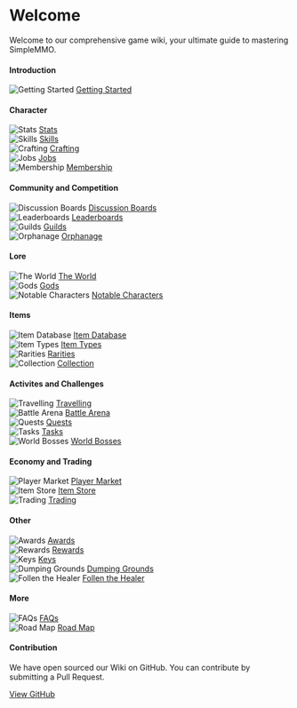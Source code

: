 # Welcome
Welcome to our comprehensive game wiki, your ultimate guide to mastering SimpleMMO.

<div class="grid grid-cols-1 sm:grid-cols-2 xl:grid-cols-4 gap-4 xl:gap-y-12 mt-4 home">
<div class="border-t border-neutral-800">

#### Introduction
![Getting Started](https://smmo-wiki.com/assets/icons/getting_started.png) [Getting Started](/wiki/introduction/getting-started)

</div>

<div class="border-t border-neutral-800">

#### Character
![Stats](https://smmo-wiki.com/assets/icons/strength.png) [Stats](/wiki/character/stats)\
![Skills](https://smmo-wiki.com/assets/icons/fishing.png) [Skills](/wiki/character/skills)\
![Crafting](https://smmo-wiki.com/assets/icons/crafting.png) [Crafting](/wiki/character/membership)\
![Jobs](https://smmo-wiki.com/assets/icons/cooking.png) [Jobs](/wiki/character/skills)\
![Membership](https://smmo-wiki.com/assets/icons/membership.png) [Membership](/wiki/character/membership)

</div>
<div class="border-t border-neutral-800">

#### Community and Competition
![Discussion Boards](https://smmo-wiki.test/assets/icons/discussion_boards.png) [Discussion Boards](/wiki/community-and-competition/leaderboards)\
![Leaderboards](https://smmo-wiki.test/assets/icons/leaderboards.png) [Leaderboards](/wiki/community-and-competition/leaderboards)\
![Guilds](https://smmo-wiki.test/assets/icons/guilds.png) [Guilds](/wiki/community-and-competition/guilds)\
![Orphanage](https://smmo-wiki.test/assets/icons/orphanage.png) [Orphanage](/wiki/community-and-competition/guilds)

</div>
<div class="border-t border-neutral-800">

#### Lore
![The World](https://smmo-wiki.test/assets/icons/world.png) [The World](/wiki/lore/the-world)\
![Gods](https://smmo-wiki.test/assets/icons/gods.png) [Gods](/wiki/lore/the-world)\
![Notable Characters](https://smmo-wiki.test/assets/icons/mahol.png) [Notable Characters](/wiki/lore/notable-characters)

</div>
<div class="border-t border-neutral-800">

#### Items
![Item Database](https://smmo-wiki.test/assets/icons/item_database.png) [Item Database](https://smmo-db.com)\
![Item Types](https://smmo-wiki.test/assets/icons/item_types.png) [Item Types](/wiki/items-and-pets/item-types)\
![Rarities](https://smmo-wiki.test/assets/icons/rarities.png) [Rarities](/wiki/items-and-pets/qualities)\
![Collection](https://smmo-wiki.com/assets/icons/collection.png) [Collection](/wiki/character/membership)

</div>
<div class="border-t border-neutral-800">

#### Activites and Challenges
![Travelling](https://smmo-wiki.test/assets/icons/travelling.png) [Travelling](/wiki/activities-and-challenges/travelling)\
![Battle Arena](https://smmo-wiki.com/assets/icons/arena.png) [Battle Arena](/wiki/activities-and-challenges/campaigns)\
![Quests](https://smmo-wiki.com/assets/icons/quests.png) [Quests](/wiki/activities-and-challenges/campaigns)\
![Tasks](https://smmo-wiki.com/assets/icons/tasks.png) [Tasks](/wiki/activities-and-challenges/campaigns)\
![World Bosses](https://smmo-wiki.test/assets/icons/world_boss.png) [World Bosses](/wiki/activities-and-challenges/world-bosses)

</div>
<div class="border-t border-neutral-800">

#### Economy and Trading
![Player Market](https://smmo-wiki.com/assets/icons/coins.png) [Player Market](/wiki/economy-and-trading/market)\
![Item Store](https://smmo-wiki.com/assets/icons/gold.png) [Item Store](/wiki/economy-and-trading/vendor)\
![Trading](https://smmo-wiki.test/assets/icons/trading.png) [Trading](/wiki/economy-and-trading/trading)

</div>
<div class="border-t border-neutral-800">
  
#### Other
![Awards](https://smmo-wiki.com/assets/icons/awards.png) [Awards](/wiki/more/faqs)\
![Rewards](https://smmo-wiki.com/assets/icons/rewards.png) [Rewards](/wiki/more/faqs)\
![Keys](https://smmo-wiki.com/assets/icons/keys.png) [Keys](https://trello.com/b/CxIn7i5B/idlemmo-public-roadmap)\
![Dumping Grounds](https://smmo-wiki.com/assets/icons/dumping_grounds.png) [Dumping Grounds](/wiki/character/membership)\
![Follen the Healer](https://smmo-wiki.com/assets/icons/healer.png) [Follen the Healer](/wiki/character/membership)

</div>
<div class="border-t border-neutral-800">
  
#### More

![FAQs](https://smmo-wiki.com/assets/icons/book2.png) [FAQs](/wiki/more/faqs)\
![Road Map](https://smmo-wiki.com/assets/icons/book2.png) [Road Map](https://trello.com/b/CxIn7i5B/idlemmo-public-roadmap)

</div>
<div class="xl:col-span-2 border-t border-neutral-800">

#### Contribution

We have open sourced our Wiki on GitHub. You can contribute by submitting a Pull Request.

[View GitHub](https://github.com/ImY0mu/smmo-wiki-resources)

</div>
</div>

















